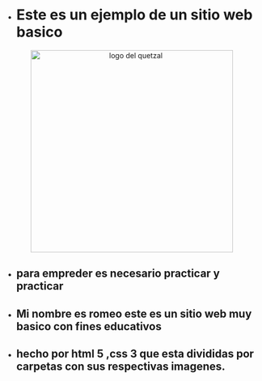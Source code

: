 + # Este es un ejemplo de un sitio web basico
<p align="center">
<a>
   <img src="https://cdn.dribbble.com/users/3034547/screenshots/10182222/ave2.gif" width=400 alt="logo del quetzal">
</a>

</p>

+ ## para empreder es necesario practicar y practicar
+ ## Mi nombre es romeo este es un sitio web muy basico con fines educativos 
+ ## hecho por html 5 ,css 3 que esta divididas por carpetas con sus respectivas imagenes. 